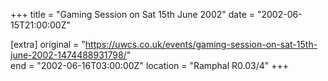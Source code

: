 +++
title = "Gaming Session on Sat 15th June 2002"
date = "2002-06-15T21:00:00Z"

[extra]
original = "https://uwcs.co.uk/events/gaming-session-on-sat-15th-june-2002-1474488931798/"    
end = "2002-06-16T03:00:00Z"
location = "Ramphal R0.03/4"
+++



